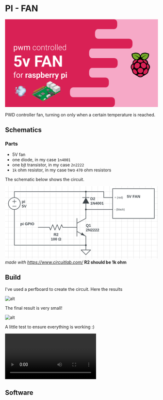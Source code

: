 # PI - FAN

![alt](./images/header.png)

PWD controller fan, turning on only when a certain temperature is reached.

## Schematics

### Parts

- 5V fan
- one diode, in my case `1n4001`
- one bjt transistor, in my case `2n2222`
- `1k` ohm resistor, in my case two `470` ohm resistors

The schematic below shows the circuit.

![alt](./images/schematics.png)
*made with https://www.circuitlab.com/*
**R2 should be 1k ohm**

## Build

I've used a perfboard to create the circuit. Here the results

![alt](/images/0.jpeg)

The final result is very small!

![alt](/images/1.jpeg)

A little test to ensure everything is working :) 

![alt](/images/test.mp4)

## Software